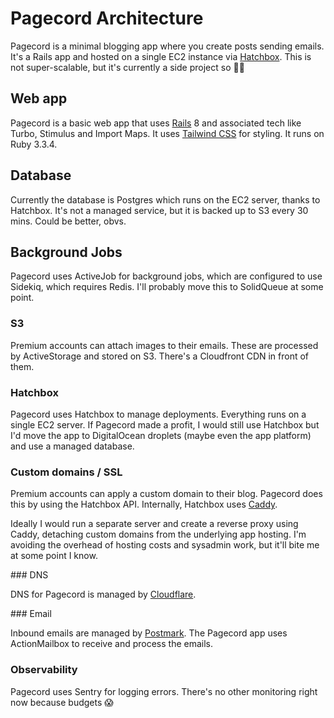 # Pagecord Architecture

Pagecord is a minimal blogging app where you create posts sending emails. It's a Rails app and hosted on a single EC2 instance via [Hatchbox](https://hatchbox.io). This is not super-scalable, but it's currently a side project so 🤷‍♂️

## Web app

Pagecord is a basic web app that uses [Rails](https://rubyonrails.org) 8 and associated tech like Turbo, Stimulus and Import Maps. It uses [Tailwind CSS](https://tailwindcss.com) for styling. It runs on Ruby 3.3.4.

## Database

Currently the database is Postgres which runs on the EC2 server, thanks to Hatchbox. It's not a managed service, but it is backed up to S3 every 30 mins. Could be better, obvs.

## Background Jobs

Pagecord uses ActiveJob for background jobs, which are configured to use Sidekiq, which requires Redis. I'll probably move this to SolidQueue at some point.

### S3

Premium accounts can attach images to their emails. These are processed by ActiveStorage and stored on S3. There's a Cloudfront CDN in front of them.

### Hatchbox

Pagecord uses Hatchbox to manage deployments. Everything runs on a single EC2 server. If Pagecord made a profit, I would still use Hatchbox but I'd move the app to DigitalOcean droplets (maybe even the app platform) and use a managed database.

### Custom domains / SSL

Premium accounts can apply a custom domain to their blog. Pagecord does this by using the Hatchbox API. Internally, Hatchbox uses [Caddy](https://caddyserver.com/).

Ideally I would run a separate server and create a reverse proxy using Caddy, detaching custom domains from the underlying app hosting. I'm avoiding the overhead of hosting costs and sysadmin work, but it'll bite me at some point I know.

### DNS

DNS for Pagecord is managed by [Cloudflare](https://cloudflare.com).

### Email

Inbound emails are managed by [Postmark](https://postmarkapp.com). The Pagecord app uses ActionMailbox to receive and process the emails.

### Observability

Pagecord uses Sentry for logging errors. There's no other monitoring right now because budgets 😱
